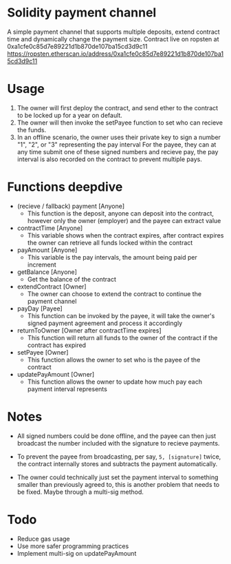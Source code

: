 # Solidity payment channel
A simple payment channel that supports multiple deposits, extend contract time and dynamically change the payment size.
Contract live on ropsten at 0xa1cfe0c85d7e89221d1b870de107ba15cd3d9c11
https://ropsten.etherscan.io/address/0xa1cfe0c85d7e89221d1b870de107ba15cd3d9c11

# Usage
1. The owner will first deploy the contract, and send ether to the contract to be locked up for a year on default.
2. The owner will then invoke the setPayee function to set who can recieve the funds.
3. In an offline scenario, the owner uses their private key to sign a number "1", "2", or "3" representing the pay interval
For the payee, they can at any time submit one of these signed numbers and recieve pay, the pay interval is also recorded on the contract to prevent multiple pays.

# Functions deepdive
* (recieve / fallback) payment [Anyone]
  * This function is the deposit, anyone can deposit into the contract, however only the owner (employer) and the payee can extract value
* contractTime [Anyone]
  * This variable shows when the contract expires, after contract expires the owner can retrieve all funds locked within the contract
* payAmount [Anyone]
  * This variable is the pay intervals, the amount being paid per increment
* getBalance [Anyone]
  * Get the balance of the contract
* extendContract [Owner]
  * The owner can choose to extend the contract to continue the payment channel
* payDay [Payee]
  * This function can be invoked by the payee, it will take the owner's signed payment agreement and process it accordingly
* returnToOwner [Owner after contractTime expires]
  * This function will return all funds to the owner of the contract if the contract has expired
* setPayee [Owner]
  * This function allows the owner to set who is the payee of the contract
* updatePayAmount [Owner]
  * This function allows the owner to update how much pay each payment interval represents

# Notes
* All signed numbers could be done offline, and the payee can then just broadcast the number included with the signature to recieve payments.
 * To prevent the payee from broadcasting, per say, ```5, [signature]``` twice, the contract internally stores and subtracts the payment automatically.

* The owner could technically just set the payment interval to something smaller than previously agreed to, this is another problem that needs to be fixed. Maybe through a multi-sig method.

# Todo
* Reduce gas usage
* Use more safer programming practices
* Implement multi-sig on updatePayAmount
